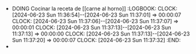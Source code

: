 - DOING Cocinar la receta de [[carne al horno]]
  :LOGBOOK:
  CLOCK: [2024-06-23 Sun 11:36:54]--[2024-06-23 Sun 11:37:01] =>  00:00:07
  CLOCK: [2024-06-23 Sun 11:37:06]--[2024-06-23 Sun 11:37:07] =>  00:00:01
  CLOCK: [2024-06-23 Sun 11:37:13]--[2024-06-23 Sun 11:37:13] =>  00:00:00
  CLOCK: [2024-06-23 Sun 11:37:13]--[2024-06-23 Sun 11:37:20] =>  00:00:07
  CLOCK: [2024-06-23 Sun 11:37:32]
  :END:
-
